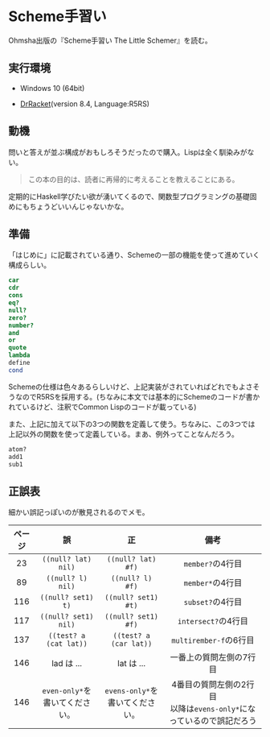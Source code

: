 # Scheme手習い

Ohmsha出版の『Scheme手習い The Little Schemer』を読む。

## 実行環境

- Windows 10 (64bit)

- [DrRacket](https://racket-lang.org/)(version 8.4, Language:R5RS)

## 動機

問いと答えが並ぶ構成がおもしろそうだったので購入。Lispは全く馴染みがない。

> この本の目的は、読者に再帰的に考えることを教えることにある。

定期的にHaskell学びたい欲が湧いてくるので、関数型プログラミングの基礎固めにもちょうどいいんじゃないかな。

## 準備

「はじめに」に記載されている通り、Schemeの一部の機能を使って進めていく構成らしい。

```scheme
car
cdr
cons
eq?
null?
zero?
number?
and
or
quote
lambda
define
cond
```

Schemeの仕様は色々あるらしいけど、上記実装がされていればどれでもよさそうなのでR5RSを採用する。(ちなみに本文では基本的にSchemeのコードが書かれているけど、注釈でCommon Lispのコードが載っている)

また、上記に加えて以下の3つの関数を定義して使う。ちなみに、この3つでは上記以外の関数を使って定義している。まあ、例外ってことなんだろう。

```scheme
atom?
add1
sub1
```

## 正誤表

細かい誤記っぽいのが散見されるのでメモ。

| ページ | 誤                      | 正                      | 備考                                             |
|:---:|:----------------------:|:----------------------:|:----------------------------------------------:|
| 23  | `((null? lat) nil)`    | `((null? lat) #f)`     | `member?`の4行目                                  |
| 89  | `((null? l) nil)`      | `((null? l) #f)`       | `member*`の4行目                                  |
| 116 | `((null? set1) t)`     | `((null? set1) #t)`    | `subset?`の4行目                                  |
| 117 | `((null? set1) nil)`   | `((null? set1) #f)`    | `intersect?`の4行目                               |
| 137 | `((test? a (cat lat))` | `((test? a (car lat))` | `multirember-f`の6行目                            |
| 146 | lad は ...              | lat は ...              | 一番上の質問左側の7行目                                   |
| 146 | `even-only*`を書いてください。  | `evens-only*`を書いてください。 | 4番目の質問左側の2行目<br/>以降は`evens-only*`になっているので誤記だろう |
